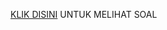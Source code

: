 [KLIK DISINI](https://drive.google.com/drive/u/1/folders/1mSLHumnpKU-tKJGw5aDmS7a7CFaoHu73) UNTUK MELIHAT SOAL
